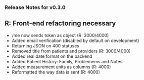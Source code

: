 ### Release Notes for v0.3.0

## R: Front-end refactoring necessary

- /me now sends token as object (R: 3000/4000)
- Added email verification (disabled by default on development)
- Returning JSON on 400 statuses
- Removed title from patients and providers (R: 3000/4000)
- Added real date format on the backend
- Added Patient History: Family, Problemems and Notes
- Added measurement units as columns (R: 4000)
- Reformatted the way data is sent (R: 4000)